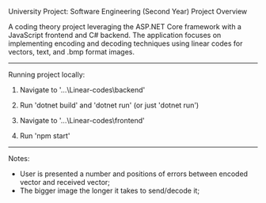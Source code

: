 University Project: Software Engineering (Second Year)
Project Overview

A coding theory project leveraging the ASP.NET Core framework with a JavaScript frontend and C# backend. The application focuses on implementing encoding and decoding techniques using linear codes for vectors, text, and .bmp format images.

-----------------------


Running project locally:
1. Navigate to '...\Linear-codes\backend'
2. Run 'dotnet build' and 'dotnet run' (or just 'dotnet run')

3. Navigate to '...\Linear-codes\frontend'
4. Run 'npm start'

-----------------------

Notes:
* User is presented a number and positions of errors between encoded vector and received vector;
* The bigger image the longer it takes to send/decode it;
